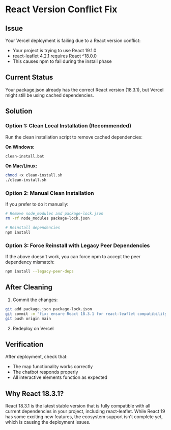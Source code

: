 # React Version Conflict Fix

## Issue
Your Vercel deployment is failing due to a React version conflict:
- Your project is trying to use React 19.1.0
- react-leaflet 4.2.1 requires React ^18.0.0
- This causes npm to fail during the install phase

## Current Status
Your package.json already has the correct React version (18.3.1), but Vercel might still be using cached dependencies.

## Solution

### Option 1: Clean Local Installation (Recommended)
Run the clean installation script to remove cached dependencies:

**On Windows:**
```cmd
clean-install.bat
```

**On Mac/Linux:**
```bash
chmod +x clean-install.sh
./clean-install.sh
```

### Option 2: Manual Clean Installation
If you prefer to do it manually:

```bash
# Remove node_modules and package-lock.json
rm -rf node_modules package-lock.json

# Reinstall dependencies
npm install
```

### Option 3: Force Reinstall with Legacy Peer Dependencies
If the above doesn't work, you can force npm to accept the peer dependency mismatch:

```bash
npm install --legacy-peer-deps
```

## After Cleaning

1. Commit the changes:
```bash
git add package.json package-lock.json
git commit -m "fix: ensure React 18.3.1 for react-leaflet compatibility"
git push origin main
```

2. Redeploy on Vercel

## Verification
After deployment, check that:
- The map functionality works correctly
- The chatbot responds properly
- All interactive elements function as expected

## Why React 18.3.1?
React 18.3.1 is the latest stable version that is fully compatible with all current dependencies in your project, including react-leaflet. While React 19 has some exciting new features, the ecosystem support isn't complete yet, which is causing the deployment issues.